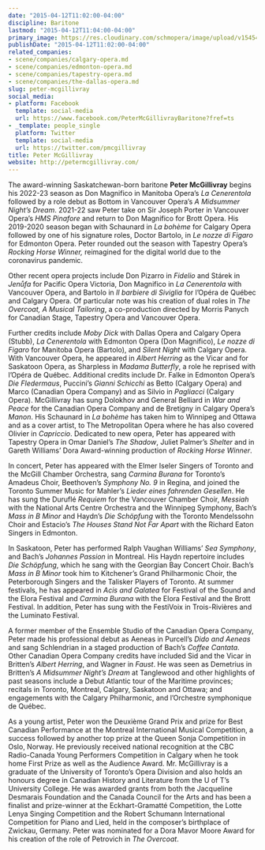 ```yaml
---
date: "2015-04-12T11:02:00-04:00"
discipline: Baritone
lastmod: "2015-04-12T11:04:00-04:00"
primary_image: https://res.cloudinary.com/schmopera/image/upload/v1545409169/media/webhook-uploads/1428851026302/MCGILLIVRAY-PHOTO.jpg.jpg
publishDate: "2015-04-12T11:02:00-04:00"
related_companies:
- scene/companies/calgary-opera.md
- scene/companies/edmonton-opera.md
- scene/companies/tapestry-opera.md
- scene/companies/the-dallas-opera.md
slug: peter-mcgillivray
social_media:
- platform: Facebook
  template: social-media
  url: https://www.facebook.com/PeterMcGillivrayBaritone?fref=ts
- _template: people_single
  platform: Twitter
  template: social-media
  url: https://twitter.com/pmcgillivray
title: Peter McGillivray
website: http://petermcgillivray.com/
---
```

The award-winning Saskatchewan-born baritone **Peter McGillivray** begins his 2022-23 season as Don Magnifico in Manitoba Opera’s _La Cenerentola_ followed by a role debut as Bottom in Vancouver Opera’s _A Midsummer Night’s Dream_. 2021-22 saw Peter take on Sir Joseph Porter in Vancouver Opera’s _HMS Pinafore_ and return to Don Magnifico for Brott Opera. His 2019-2020 season began with Schaunard in _La bohème_ for Calgary Opera followed by one of his signature roles, Doctor Bartolo, in _Le nozze di Figaro_ for Edmonton Opera. Peter rounded out the season with Tapestry Opera’s _Rocking Horse Winner,_ reimagined for the digital world due to the coronavirus pandemic.

Other recent opera projects include Don Pizarro in _Fidelio_ and Stárek in _Jenůfa_ for Pacific Opera Victoria, Don Magnifico in _La Cenerentola_ with Vancouver Opera, and Bartolo in _Il barbiere di Siviglia_ for l’Opéra de Québec and Calgary Opera. Of particular note was his creation of dual roles in _The_ _Overcoat, A Musical Tailoring_, a co-production directed by Morris Panych for Canadian Stage, Tapestry Opera and Vancouver Opera.

Further credits include _Moby Dick_ with Dallas Opera and Calgary Opera (Stubb), _La Cenerentola_ with Edmonton Opera (Don Magnifico), _Le nozze di Figaro_ for Manitoba Opera (Bartolo), and _Silent Night_ with Calgary Opera. With Vancouver Opera, he appeared in _Albert Herring_ as the Vicar and for Saskatoon Opera, as Sharpless in _Madama Butterfly_, a role he reprised with l’Opéra de Québec. Additional credits include Dr. Falke in Edmonton Opera’s _Die Fledermaus_, Puccini’s _Gianni Schicchi_ as Betto (Calgary Opera) and Marco (Canadian Opera Company) and as Silvio in _Pagliacci_ (Calgary Opera). McGillivray has sung Dolokhov and General Belliard in _War and Peace_ for the Canadian Opera Company and de Bretigny in Calgary Opera’s _Manon_. His Schaunard in _La bohème_ has taken him to Winnipeg and Ottawa and as a cover artist, to The Metropolitan Opera where he has also covered Olivier in _Capriccio_. Dedicated to new opera, Peter has appeared with Tapestry Opera in Omar Daniel’s _The Shadow_, Juliet Palmer’s _Shelter_ and in Gareth Williams’ Dora Award-winning production of _Rocking Horse Winner_.

In concert, Peter has appeared with the Elmer Iseler Singers of Toronto and the McGill Chamber Orchestra, sang _Carmina Burana_ for Toronto’s Amadeus Choir, Beethoven’s _Symphony No. 9_ in Regina, and joined the Toronto Summer Music for Mahler’s _Lieder eines fahrenden Gesellen_. He has sung the Duruflé _Requiem_ for the Vancouver Chamber Choir, _Messiah_ with the National Arts Centre Orchestra and the Winnipeg Symphony, Bach’s _Mass in B Minor_ and Haydn’s _Die Schöpfung_ with the Toronto Mendelssohn Choir and Estacio’s _The Houses Stand Not Far Apart_ with the Richard Eaton Singers in Edmonton.

In Saskatoon, Peter has performed Ralph Vaughan Williams’ _Sea Symphony_, and Bach’s _Johannes Passion_ in Montreal. His Haydn repertoire includes _Die Schöpfung_, which he sang with the Georgian Bay Concert Choir. Bach’s _Mass in B Minor_ took him to Kitchener’s Grand Philharmonic Choir, the Peterborough Singers and the Talisker Players of Toronto. At summer festivals, he has appeared in _Acis and Galatea_ for Festival of the Sound and the Elora Festival and _Carmina Burana_ with the Elora Festival and the Brott Festival. In addition, Peter has sung with the FestiVoix in Trois-Rivières and the Luminato Festival.

A former member of the Ensemble Studio of the Canadian Opera Company, Peter made his professional debut as Aeneas in Purcell’s _Dido and Aeneas_ and sang Schlendrian in a staged production of Bach’s _Coffee Cantata_. Other Canadian Opera Company credits have included Sid and the Vicar in Britten’s _Albert Herring_, and Wagner in _Faust_. He was seen as Demetrius in Britten’s _A Midsummer Night’s Dream_ at Tanglewood and other highlights of past seasons include a Debut Atlantic tour of the Maritime provinces; recitals in Toronto, Montreal, Calgary, Saskatoon and Ottawa; and engagements with the Calgary Philharmonic, and l’Orchestre symphonique de Québec.

As a young artist, Peter won the Deuxième Grand Prix and prize for Best Canadian Performance at the Montreal International Musical Competition, a success followed by another top prize at the Queen Sonja Competition in Oslo, Norway. He previously received national recognition at the CBC Radio-Canada Young Performers Competition in Calgary when he took home First Prize as well as the Audience Award. Mr. McGillivray is a graduate of the University of Toronto’s Opera Division and also holds an honours degree in Canadian History and Literature from the U of T’s University College. He was awarded grants from both the Jacqueline Desmarais Foundation and the Canada Council for the Arts and has been a finalist and prize-winner at the Eckhart-Gramatté Competition, the Lotte Lenya Singing Competition and the Robert Schumann International Competition for Piano and Lied, held in the composer’s birthplace of Zwickau, Germany. Peter was nominated for a Dora Mavor Moore Award for his creation of the role of Petrovich in _The Overcoat_.